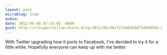 ```yaml
---
layout: post
microblog: true
audio: 
date: 2012-06-08 07:14:03 -0600
guid: http://craigmcclellan.micro.blog/2012/06/08/t211083668754669569.html
---
```

With Twitter upgrading how it ports to Facebook, I've decided to try it for a little while. Hopefully everyone can keep up with me better.
